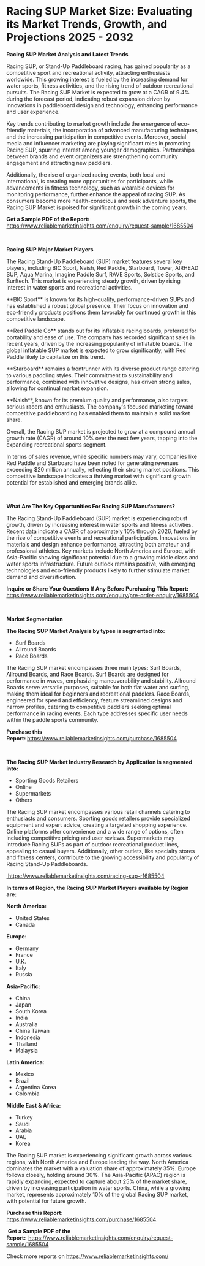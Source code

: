 <p><h1>Racing SUP Market Size: Evaluating its Market Trends, Growth, and Projections 2025 - 2032</h1></p><p><strong>Racing SUP Market Analysis and Latest Trends</strong></p>
<p><p>Racing SUP, or Stand-Up Paddleboard racing, has gained popularity as a competitive sport and recreational activity, attracting enthusiasts worldwide. This growing interest is fueled by the increasing demand for water sports, fitness activities, and the rising trend of outdoor recreational pursuits. The Racing SUP Market is expected to grow at a CAGR of 9.4% during the forecast period, indicating robust expansion driven by innovations in paddleboard design and technology, enhancing performance and user experience.</p><p>Key trends contributing to market growth include the emergence of eco-friendly materials, the incorporation of advanced manufacturing techniques, and the increasing participation in competitive events. Moreover, social media and influencer marketing are playing significant roles in promoting Racing SUP, spurring interest among younger demographics. Partnerships between brands and event organizers are strengthening community engagement and attracting new paddlers.</p><p>Additionally, the rise of organized racing events, both local and international, is creating more opportunities for participants, while advancements in fitness technology, such as wearable devices for monitoring performance, further enhance the appeal of racing SUP. As consumers become more health-conscious and seek adventure sports, the Racing SUP Market is poised for significant growth in the coming years.</p></p>
<p><strong>Get a Sample PDF of the Report:&nbsp;</strong> <a href="https://www.reliablemarketinsights.com/enquiry/request-sample/1685504?utm_campaign=2012&utm_medium=2&utm_source=Github&utm_content=ia&utm_term=07022025&utm_id=racing-sup">https://www.reliablemarketinsights.com/enquiry/request-sample/1685504</a></p>
<p>&nbsp;</p>
<p><strong>Racing SUP Major Market Players</strong></p>
<p><p>The Racing Stand-Up Paddleboard (SUP) market features several key players, including BIC Sport, Naish, Red Paddle, Starboard, Tower, AIRHEAD SUP, Aqua Marina, Imagine Paddle Surf, RAVE Sports, Solstice Sports, and Surftech. This market is experiencing steady growth, driven by rising interest in water sports and recreational activities.</p><p>**BIC Sport** is known for its high-quality, performance-driven SUPs and has established a robust global presence. Their focus on innovation and eco-friendly products positions them favorably for continued growth in this competitive landscape.</p><p>**Red Paddle Co** stands out for its inflatable racing boards, preferred for portability and ease of use. The company has recorded significant sales in recent years, driven by the increasing popularity of inflatable boards. The global inflatable SUP market is expected to grow significantly, with Red Paddle likely to capitalize on this trend.</p><p>**Starboard** remains a frontrunner with its diverse product range catering to various paddling styles. Their commitment to sustainability and performance, combined with innovative designs, has driven strong sales, allowing for continual market expansion.</p><p>**Naish**, known for its premium quality and performance, also targets serious racers and enthusiasts. The company's focused marketing toward competitive paddleboarding has enabled them to maintain a solid market share.</p><p>Overall, the Racing SUP market is projected to grow at a compound annual growth rate (CAGR) of around 10% over the next few years, tapping into the expanding recreational sports segment. </p><p>In terms of sales revenue, while specific numbers may vary, companies like Red Paddle and Starboard have been noted for generating revenues exceeding $20 million annually, reflecting their strong market positions. This competitive landscape indicates a thriving market with significant growth potential for established and emerging brands alike.</p></p>
<p>&nbsp;</p>
<p><strong>What Are The Key Opportunities For Racing SUP Manufacturers?</strong></p>
<p><p>The Racing Stand-Up Paddleboard (SUP) market is experiencing robust growth, driven by increasing interest in water sports and fitness activities. Recent data indicate a CAGR of approximately 10% through 2026, fueled by the rise of competitive events and recreational participation. Innovations in materials and design enhance performance, attracting both amateur and professional athletes. Key markets include North America and Europe, with Asia-Pacific showing significant potential due to a growing middle class and water sports infrastructure. Future outlook remains positive, with emerging technologies and eco-friendly products likely to further stimulate market demand and diversification.</p></p>
<p><strong>Inquire or Share Your Questions If Any Before Purchasing This Report:</strong> <a href="https://www.reliablemarketinsights.com/enquiry/pre-order-enquiry/1685504?utm_campaign=2012&utm_medium=2&utm_source=Github&utm_content=ia&utm_term=07022025&utm_id=racing-sup">https://www.reliablemarketinsights.com/enquiry/pre-order-enquiry/1685504</a></p>
<p>&nbsp;</p>
<p><strong>Market Segmentation</strong></p>
<p><strong>The Racing SUP Market Analysis by types is segmented into:</strong></p>
<p><ul><li>Surf Boards</li><li>Allround Boards</li><li>Race Boards</li></ul></p>
<p><p>The Racing SUP market encompasses three main types: Surf Boards, Allround Boards, and Race Boards. Surf Boards are designed for performance in waves, emphasizing maneuverability and stability. Allround Boards serve versatile purposes, suitable for both flat water and surfing, making them ideal for beginners and recreational paddlers. Race Boards, engineered for speed and efficiency, feature streamlined designs and narrow profiles, catering to competitive paddlers seeking optimal performance in racing events. Each type addresses specific user needs within the paddle sports community.</p></p>
<p><strong>Purchase this Report:&nbsp;</strong><a href="https://www.reliablemarketinsights.com/purchase/1685504?utm_campaign=2012&utm_medium=2&utm_source=Github&utm_content=ia&utm_term=07022025&utm_id=racing-sup">https://www.reliablemarketinsights.com/purchase/1685504</a></p>
<p>&nbsp;</p>
<p><strong>The Racing SUP Market Industry Research by Application is segmented into:</strong></p>
<p><ul><li>Sporting Goods Retailers</li><li>Online</li><li>Supermarkets</li><li>Others</li></ul></p>
<p><p>The Racing SUP market encompasses various retail channels catering to enthusiasts and consumers. Sporting goods retailers provide specialized equipment and expert advice, creating a targeted shopping experience. Online platforms offer convenience and a wide range of options, often including competitive pricing and user reviews. Supermarkets may introduce Racing SUPs as part of outdoor recreational product lines, appealing to casual buyers. Additionally, other outlets, like specialty stores and fitness centers, contribute to the growing accessibility and popularity of Racing Stand-Up Paddleboards.</p></p>
<p><a href="https://www.reliablemarketinsights.com/racing-sup-r1685504?utm_campaign=2012&utm_medium=2&utm_source=Github&utm_content=ia&utm_term=07022025&utm_id=racing-sup">&nbsp;https://www.reliablemarketinsights.com/racing-sup-r1685504</a></p>
<p><strong>In terms of Region, the Racing SUP Market Players available by Region are:</strong></p>
<p>
    <p> <strong> North America: </strong>
        <ul>
            <li>United States</li>
            <li>Canada</li>
        </ul>
        </p> 
    <p> <strong> Europe: </strong>
        <ul>
            <li>Germany</li>
            <li>France</li>
            <li>U.K.</li>
            <li>Italy</li>
            <li>Russia</li>
        </ul>
        </p> 
    <p> <strong> Asia-Pacific: </strong>
        <ul>
            <li>China</li>
            <li>Japan</li>
            <li>South Korea</li>
            <li>India</li>
            <li>Australia</li>
            <li>China Taiwan</li>
            <li>Indonesia</li>
            <li>Thailand</li>
            <li>Malaysia</li>
        </ul>
        </p> 
    <p> <strong> Latin America: </strong>
        <ul>
            <li>Mexico</li>
            <li>Brazil</li>
            <li>Argentina Korea</li>
            <li>Colombia</li>
        </ul>
        </p> 
    <p> <strong> Middle East & Africa: </strong>
        <ul>
            <li>Turkey</li>
            <li>Saudi</li>
            <li>Arabia</li>
            <li>UAE</li>
            <li>Korea</li>
        </ul>
    </p>
    </p>
<p><p>The Racing SUP market is experiencing significant growth across various regions, with North America and Europe leading the way. North America dominates the market with a valuation share of approximately 35%. Europe follows closely, holding around 30%. The Asia-Pacific (APAC) region is rapidly expanding, expected to capture about 25% of the market share, driven by increasing participation in water sports. China, while a growing market, represents approximately 10% of the global Racing SUP market, with potential for future growth.</p></p>
<p><strong>Purchase this Report: </strong><a href="https://www.reliablemarketinsights.com/purchase/1685504?utm_campaign=2012&utm_medium=2&utm_source=Github&utm_content=ia&utm_term=07022025&utm_id=racing-sup">https://www.reliablemarketinsights.com/purchase/1685504</a></p>
<p>&nbsp;<strong>Get a Sample PDF of the Report:&nbsp;&nbsp;</strong><a href="https://www.reliablemarketinsights.com/enquiry/request-sample/1685504?utm_campaign=2012&utm_medium=2&utm_source=Github&utm_content=ia&utm_term=07022025&utm_id=racing-sup">https://www.reliablemarketinsights.com/enquiry/request-sample/1685504</a></p>
<p><strong></strong></p>
<p>Check more reports on <a href="https://www.reliablemarketinsights.com/?utm_campaign=2012&utm_medium=2&utm_source=Github&utm_content=ia&utm_term=07022025&utm_id=racing-sup">https://www.reliablemarketinsights.com/</a></p>